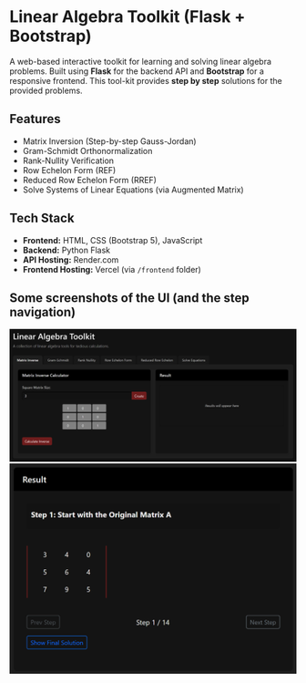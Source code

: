 #  Linear Algebra Toolkit (Flask + Bootstrap)

A web-based interactive toolkit for learning and solving linear algebra problems. Built using **Flask** for the backend API and **Bootstrap** for a responsive frontend. This tool-kit provides **step by step** solutions for the provided problems.

##  Features

-  Matrix Inversion (Step-by-step Gauss-Jordan)
-  Gram-Schmidt Orthonormalization
-  Rank-Nullity Verification
-  Row Echelon Form (REF)
-  Reduced Row Echelon Form (RREF)
-  Solve Systems of Linear Equations (via Augmented Matrix)

##  Tech Stack

- **Frontend:** HTML, CSS (Bootstrap 5), JavaScript
- **Backend:** Python Flask
- **API Hosting:** Render.com  
- **Frontend Hosting:** Vercel (via `/frontend` folder)

## Some screenshots of the UI (and the step navigation)
<img src="./imgs/ui.png" width="800">
<img src="./imgs/steps.png" width="800">